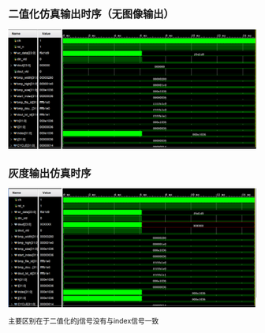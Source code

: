 ## 二值化仿真输出时序（无图像输出）
![alt text](assets/debug/image-1.png)

## 灰度输出仿真时序
![alt text](assets/debug/image.png)

主要区别在于二值化的j信号没有与index信号一致

